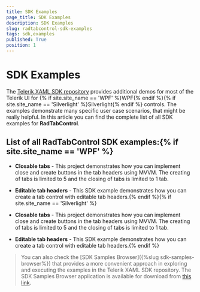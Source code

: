 ```yaml
---
title: SDK Examples
page_title: SDK Examples
description: SDK Examples
slug: radtabcontrol-sdk-examples
tags: sdk,examples
published: True
position: 1
---
```


# SDK Examples



The [Telerik XAML SDK repository](https://github.com/telerik/xaml-sdk/tree/master/) provides additional demos for most of the Telerik UI for {% if site.site_name == 'WPF' %}WPF{% endif %}{% if site.site_name == 'Silverlight' %}Silverlight{% endif %} controls. The examples demonstrate many specific user case scenarios, that might be really helpful. In this article you can find the complete list of all SDK examples for __RadTabControl__.

## List of all RadTabControl SDK examples:{% if site.site_name == 'WPF' %}

* __Closable tabs__ - This project demonstrates how you can implement close and create buttons in the tab headers using MVVM. The creating of tabs is limited to 5 and the closing of tabs is limited to 1 tab.

* __Editable tab headers__ - This SDK example demonstrates how you can create a tab control with editable tab headers.{% endif %}{% if site.site_name == 'Silverlight' %}

* __Closable tabs__ - This project demonstrates how you can implement close and create buttons in the tab headers using MVVM. The creating of tabs is limited to 5 and the closing of tabs is limited to 1 tab.

* __Editable tab headers__ - This SDK example demonstrates how you can create a tab control with editable tab headers.{% endif %}

>You can also check the [SDK Samples Browser]({%slug sdk-samples-browser%}) that provides a more convenient approach in exploring and executing the examples in the Telerik XAML SDK repository. The SDK Samples Browser application is available for download from [this link](http://demos.telerik.com/xaml-sdkbrowser/).
